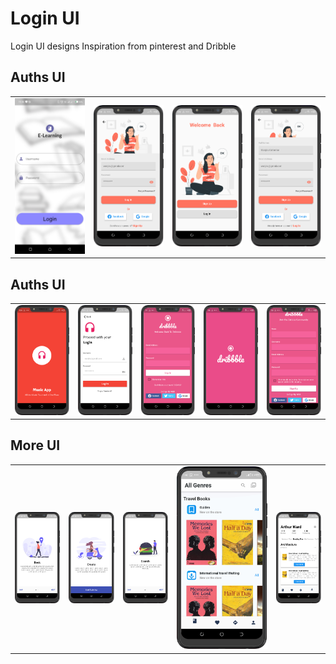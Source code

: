 # Login UI

Login UI designs Inspiration from pinterest and Dribble

## Auths UI

<div style="text-align: center">
<table>
<tr>
<td style="text-align: center">
    <img src="screenshots/login.png" width="200"/>
</td>
<td style="text-align: center">
<img src="screenshots/signin_page.png" width="200"/>
</td>
<td style="text-align: center">
    <img src="screenshots/splash_page.png" width="200"/>
</td>
  <td style="text-align: center">
<img src="screenshots/signup_page.png" width="200"/>
</td>
</tr>
</table>
</div>

<!-- <div style="text-align: center">
<table>
<tr>
<td style="text-align: center">
<img src="screenshots/signin_page.png" width="200"/>
</td>
<td style="text-align: center">
    <img src="screenshots/splash_page.png" width="400"/>
</td>
  <td style="text-align: center">
<img src="screenshots/signup_page.png" width="200"/>
</td>
</tr>
</table>
</div> -->

## Auths UI

<div style="text-align: center">
<table>
<tr>
<td style="text-align: center">
    <img src="screenshots/splash3_page.png" width="200"/>
</td>
  <td style="text-align: center">
<img src="screenshots/signin3_page.png" width="200"/>
</td>
<td style="text-align: center">
<img src="screenshots/login4_page.png" width="200"/>
</td>
<td style="text-align: center">
    <img src="screenshots/spalsh4_page.png" width="200"/>
</td>
  <td style="text-align: center">
<img src="screenshots/signup_page4.png" width="200"/>
</td>
</tr>
</table>
</div>

## More UI

<div style="text-align: center">
<table>
<tr>
<td style="text-align: center">
<img src="screenshots/onboard1.png" width="200"/>
</td>
<td style="text-align: center">
    <img src="screenshots/onboard3.png" width="200"/>
</td>
  <td style="text-align: center">
<img src="screenshots/onboard2.png" width="200"/>
</td>
</td>
<td style="text-align: center">
    <img src="screenshots/book.png" width="400"/>
</td>
  <td style="text-align: center">
<img src="screenshots/book_details.png" width="200"/>
</td>
</tr>
</table>
</div>
